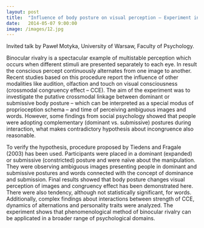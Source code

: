 ```yaml
---
layout: post
title:  "Influence of body posture on visual perception – Experiment in binocular rivalry paradigm"
date:   2014-05-07 9:00:00
image: /images/12.jpg
---
```


Invited talk by Paweł Motyka, University of Warsaw, Faculty of Psychology.

Binocular rivalry is a spectacular example of multistable perception which occurs when different stimuli are presented separately to each eye. In result the conscious percept continuously alternates from one image to another.  Recent studies based on this procedure  report the influence of other modalities like audition, olfaction and touch on visual consciousness (crossmodal congruency effect – CCE).  The aim of the experiment was to investigate the putative crossmodal linkage between dominant or submissive body posture – which can be interpreted as a special modus of proprioception schema – and time of perceiving ambiguous images and words. However, some findings from social psychology showed that people were adopting complementary (dominant vs. submissive) postures during interaction, what makes contradictory hypothesis about incongruence also reasonable.

To verify the hypothesis, procedure proposed by Tiedens and Fragale (2003) has been used. Participants were placed in a dominant (expanded) or submissive (constricted) posture and were naïve about the manipulation. They were observing ambiguous images presenting people in dominant and submissive postures and words connected with the concept of dominance and submission. Final results showed that body posture changes visual perception of images and congruency effect has been demonstrated here. There were also tendency, although not statistically significant, for words. Additionally, complex findings about interactions between strength of CCE, dynamics of alternations and personality traits were analyzed. The experiment shows that phenomenological method of binocular rivalry can be applicated in a broader range of psychological domains.
